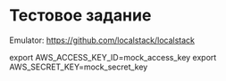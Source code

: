 # Тестовое задание 


Emulator: https://github.com/localstack/localstack



export AWS_ACCESS_KEY_ID=mock_access_key
export AWS_SECRET_KEY=mock_secret_key
